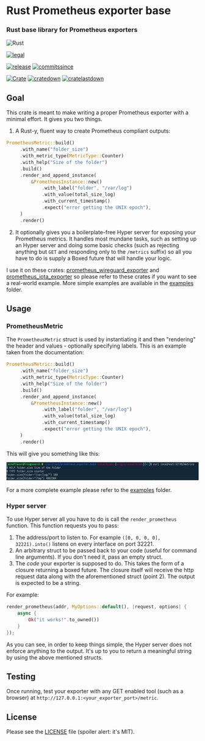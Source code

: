 # Rust Prometheus exporter base

### Rust base library for Prometheus exporters

![Rust](https://github.com/MindFlavor/prometheus_exporter_base/workflows/Rust/badge.svg)

[![legal](https://img.shields.io/github/license/mindflavor/prometheus_exporter_base.svg)](LICENSE)

[![release](https://img.shields.io/github/release/MindFlavor/prometheus_exporter_base.svg)](https://github.com/MindFlavor/prometheus_exporter_base/releases/tag/1.0.0)
[![commitssince](https://img.shields.io/github/commits-since/mindflavor/prometheus_exporter_base/1.0.0.svg)](https://img.shields.io/github/commits-since/mindflavor/prometheus_exporter_base/1.0.0.svg)

[![Crate](https://img.shields.io/crates/v/prometheus_exporter_base.svg)](https://crates.io/crates/prometheus_exporter_base) [![cratedown](https://img.shields.io/crates/d/prometheus_exporter_base.svg)](https://crates.io/crates/prometheus_exporter_base) [![cratelastdown](https://img.shields.io/crates/dv/prometheus_exporter_base.svg)](https://crates.io/crates/prometheus_exporter_base)

## Goal

This crate is meant to make writing a proper Prometheus exporter with a minimal effort. 
It gives you two things.

1. A Rust-y, fluent way to create Prometheus compliant outputs:

```rust 
PrometheusMetric::build()
     .with_name("folder_size")
     .with_metric_type(MetricType::Counter)
     .with_help("Size of the folder")
     .build()
     .render_and_append_instance(
         &PrometheusInstance::new()
             .with_label("folder", "/var/log")
             .with_value(total_size_log)
             .with_current_timestamp()
             .expect("error getting the UNIX epoch"),
     )
     .render()
 ```
 
2. It optionally gives you a boilerplate-free Hyper server for exposing your Prometheus metrics. It handles most mundane tasks, such as setting up an Hyper server and doing some basic checks (such as rejecting anything but `GET` and responding only to the `/metrics` suffix) so all you have to do is supply a Boxed future that will handle your logic. 

I use it on these crates: [prometheus_wireguard_exporter](https://github.com/MindFlavor/prometheus_wireguard_exporter) and [prometheus_iota_exporter](https://github.com/MindFlavor/prometheus_iota_exporter) so please refer to these crates if you want to see a real-world example. More simple examples are available in the [examples](https://github.com/MindFlavor/prometheus_exporter_base/tree/master/examples) folder.

## Usage 

### PrometheusMetric

The `PrometheusMetric` struct is used by instantiating it and then "rendering" the header and values - optionally specifying labels. This is an example taken from the documentation: 

```rust
PrometheusMetric::build()
     .with_name("folder_size")
     .with_metric_type(MetricType::Counter)
     .with_help("Size of the folder")
     .build()
     .render_and_append_instance(
         &PrometheusInstance::new()
             .with_label("folder", "/var/log")
             .with_value(total_size_log)
             .with_current_timestamp()
             .expect("error getting the UNIX epoch"),
     )
     .render()
```

This will give you something like this: 

![](extra/001.png)

For a more complete example please refer to the [examples](https://github.com/MindFlavor/prometheus_exporter_base/tree/master/examples) folder.

### Hyper server

To use Hyper server all you have to do is call the `render_prometheus` function. This function requests you to pass: 

1. The address/port to listen to. For example `([0, 0, 0, 0], 32221).into()` listens on every interface on port 32221.
2. An arbitrary struct to be passed back to your code (useful for command line arguments). If you don't need it, pass an empty struct.
3. The *code* your exporter is supposed to do. This takes the form of a closure returning a boxed future. The closure itself will receive the http request data along with the aforementioned struct (point 2). The output is expected to be a string.

For example: 

```rust
render_prometheus(addr, MyOptions::default(), |request, options| {
    async {
    	Ok("it works!".to_owned())
    }
});
```

As you can see, in order to keep things simple, the Hyper server does not enforce anything to the output. It's up to you to return a meaningful string by using the above mentioned structs. 

## Testing

Once running, test your exporter with any GET enabled tool (such as a browser) at `http://127.0.0.1:<your_exporter_port>/metric`.

## License 

Please see the [LICENSE](https://github.com/MindFlavor/prometheus_exporter_base/blob/master/LICENSE) file (spoiler alert: it's MIT).
